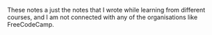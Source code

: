 These notes a just the notes that I wrote while learning from different courses,
and I am not connected with any of the organisations like FreeCodeCamp.
